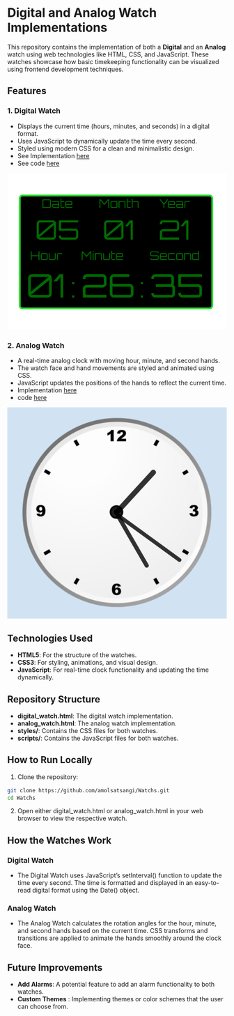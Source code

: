 # Digital and Analog Watch Implementations

This repository contains the implementation of both a **Digital** and an **Analog** watch using web technologies like HTML, CSS, and JavaScript. These watches showcase how basic timekeeping functionality can be visualized using frontend development techniques.

## Features

### 1. **Digital Watch**
- Displays the current time (hours, minutes, and seconds) in a digital format.
- Uses JavaScript to dynamically update the time every second.
- Styled using modern CSS for a clean and minimalistic design.
- See Implementation [here](http://kausani.me/Watchs/Digital%20Watch/index.html)<br>
- See code [here](https://github.com/amolsatsangi/Watchs/tree/main/Digital%20Watch)<br>
<img src="Digital%20Watch/Capture2.PNG">

### 2. **Analog Watch**
- A real-time analog clock with moving hour, minute, and second hands.
- The watch face and hand movements are styled and animated using CSS.
- JavaScript updates the positions of the hands to reflect the current time.
- Implementation [here](http://kausani.me/Watchs/Analog%20Watch/index.html) <br>
- code [here](https://github.com/amolsatsangi/Watchs/tree/main/Analog%20Watch)<br>
<img src="Analog%20Watch/Capture.PNG">

## Technologies Used

- **HTML5**: For the structure of the watches.
- **CSS3**: For styling, animations, and visual design.
- **JavaScript**: For real-time clock functionality and updating the time dynamically.

## Repository Structure


- **digital_watch.html**: The digital watch implementation.
- **analog_watch.html**: The analog watch implementation.
- **styles/**: Contains the CSS files for both watches.
- **scripts/**: Contains the JavaScript files for both watches.

## How to Run Locally

1. Clone the repository:

```bash
git clone https://github.com/amolsatsangi/Watchs.git
cd Watchs
```
2. Open either digital_watch.html or analog_watch.html in your web browser to view the respective watch.

## How the Watches Work

### Digital Watch
- The Digital Watch uses JavaScript’s setInterval() function to update the time every second. The time is formatted and displayed in an easy-to-read digital format using the Date() object.
### Analog Watch
- The Analog Watch calculates the rotation angles for the hour, minute, and second hands based on the current time. CSS transforms and transitions are applied to animate the hands smoothly around the clock face.

## Future Improvements

- **Add Alarms**: A potential feature to add an alarm functionality to both watches.
- **Custom Themes** : Implementing themes or color schemes that the user can choose from.
